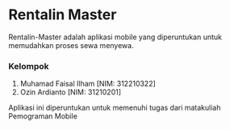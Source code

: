 # Rentalin Master
Rentalin-Master adalah aplikasi mobile yang diperuntukan untuk memudahkan proses sewa menyewa.

### Kelompok
1. Muhamad Faisal Ilham [NIM: 312210322]
2. Ozin Ardianto [NIM: 31210201]

Aplikasi ini diperuntukan untuk memenuhi tugas dari matakuliah Pemograman Mobile
